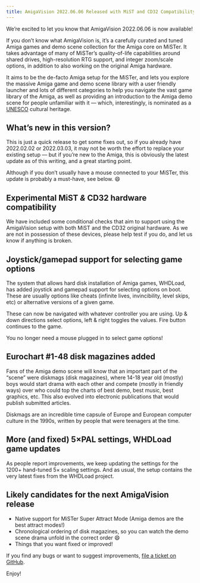 ```yaml
---
title: AmigaVision 2022.06.06 Released with MiST and CD32 Compatibility
---
```

We’re excited to let you know that AmigaVision 2022.06.06 is now available!

If you don’t know what AmigaVision is, it’s a carefully curated and tuned Amiga games and demo scene collection for the Amiga core on MiSTer. It takes advantage of many of MiSTer’s quality-of-life capabilities around shared drives, high-resolution RTG support, and integer zoom/scale options, in addition to also working on the original Amiga hardware. 

It aims to be the de-facto Amiga setup for the MiSTer, and lets you explore the massive Amiga game and demo scene library with a user friendly launcher and lots of different categories to help you navigate the vast game library of the Amiga, as well as providing an introduction to the Amiga demo scene for people unfamiliar with it — which, interestingly, is nominated as a [UNESCO] cultural heritage.

## What’s new in this version?

This is just a quick release to get some fixes out, so if you already have  2022.02.02 or 2022.03.03, it may not be worth the effort to replace your existing setup — but if you’re new to the Amiga, this is obviously the latest update as of this writing, and a great starting point.

Although if you don’t usually have a mouse connected to your MiSTer, this update is probably a must-have, see below. 😄

## Experimental MiST *&* CD32 hardware compatibility

We have included some conditional checks that aim to support using the AmigaVision setup with both MiST and the CD32 original hardware. As we are not in possession of these devices, please help test if you do, and let us know if anything is broken.

## Joystick/gamepad support for selecting game options

The system that allows hard disk installation of Amiga games, WHDLoad, has added joystick and gamepad support for selecting options on boot. These are usually options like cheats (infinite lives, invincibility, level skips, etc) or alternative versions of a given game.

These can now be navigated with whatever controller you are using. Up & down directions select options, left & right toggles the values. Fire button continues to the game.

You no longer need a mouse plugged in to select game options!

## Eurochart #1-48 disk magazines added

Fans of the Amiga demo scene will know that an important part of the “scene” were diskmags (disk magazines), where 14-18 year old (mostly) boys would start drama with each other and compete (mostly in friendly ways) over who could top the charts of best demo, best music, best graphics, etc. This also evolved into electronic publications that would publish submitted articles.

Diskmags are an incredible time capsule of Europe and European computer culture in the 1990s, written by people that were teenagers at the time.

## More (and fixed) 5×PAL settings, WHDLoad game updates

As people report improvements, we keep updating the settings for the 1200+ hand-tuned 5× scaling settings. And as usual, the setup contains the very latest fixes from the WHDLoad project.

## Likely candidates for the next AmigaVision release

* Native support for MiSTer Super Attract Mode (Amiga demos are the best attract modes!)
* Chronological ordering of disk magazines, so you can watch the demo scene drama unfold in the correct order 😄  
* Things that you want fixed or improved!

If you find any bugs or want to suggest improvements, [file a ticket on GitHub].

Enjoy!

[UNESCO]:http://demoscene-the-art-of-coding.net/2020/04/21/demoscene-nominated-as-intangible-unesco-cultural-heritage-in-germany
[file a ticket on GitHub]:https://github.com/amigavision/AmigaVision
